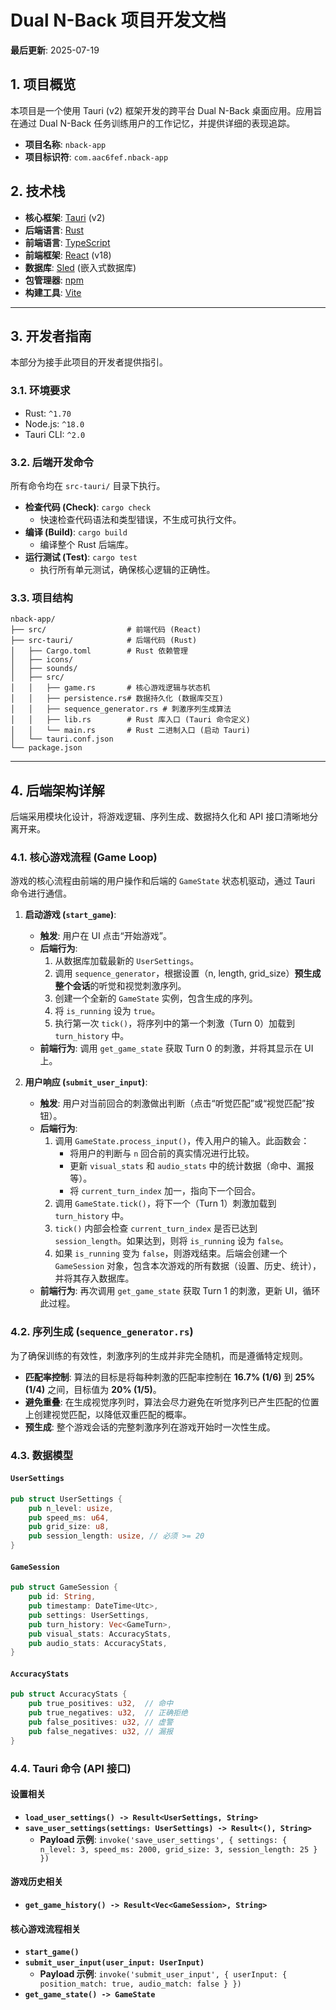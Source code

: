 # Dual N-Back 项目开发文档

**最后更新**: 2025-07-19

## 1. 项目概览

本项目是一个使用 Tauri (v2) 框架开发的跨平台 Dual N-Back 桌面应用。应用旨在通过 Dual N-Back 任务训练用户的工作记忆，并提供详细的表现追踪。

-   **项目名称**: `nback-app`
-   **项目标识符**: `com.aac6fef.nback-app`

## 2. 技术栈

-   **核心框架**: [Tauri](https://tauri.app/) (v2)
-   **后端语言**: [Rust](https://www.rust-lang.org/)
-   **前端语言**: [TypeScript](https://www.typescriptlang.org/)
-   **前端框架**: [React](https://react.dev/) (v18)
-   **数据库**: [Sled](https://sled.rs/) (嵌入式数据库)
-   **包管理器**: [npm](https://www.npmjs.com/)
-   **构建工具**: [Vite](https://vitejs.dev/)

---

## 3. 开发者指南

本部分为接手此项目的开发者提供指引。

### 3.1. 环境要求

-   Rust: `^1.70`
-   Node.js: `^18.0`
-   Tauri CLI: `^2.0`

### 3.2. 后端开发命令

所有命令均在 `src-tauri/` 目录下执行。

-   **检查代码 (Check)**: `cargo check`
    *   快速检查代码语法和类型错误，不生成可执行文件。
-   **编译 (Build)**: `cargo build`
    *   编译整个 Rust 后端库。
-   **运行测试 (Test)**: `cargo test`
    *   执行所有单元测试，确保核心逻辑的正确性。

### 3.3. 项目结构

```
nback-app/
├── src/                  # 前端代码 (React)
├── src-tauri/            # 后端代码 (Rust)
│   ├── Cargo.toml        # Rust 依赖管理
│   ├── icons/
│   ├── sounds/
│   ├── src/
│   │   ├── game.rs       # 核心游戏逻辑与状态机
│   │   ├── persistence.rs# 数据持久化 (数据库交互)
│   │   ├── sequence_generator.rs # 刺激序列生成算法
│   │   ├── lib.rs        # Rust 库入口 (Tauri 命令定义)
│   │   └── main.rs       # Rust 二进制入口 (启动 Tauri)
│   └── tauri.conf.json
└── package.json
```

---

## 4. 后端架构详解

后端采用模块化设计，将游戏逻辑、序列生成、数据持久化和 API 接口清晰地分离开来。

### 4.1. 核心游戏流程 (Game Loop)

游戏的核心流程由前端的用户操作和后端的 `GameState` 状态机驱动，通过 Tauri 命令进行通信。

1.  **启动游戏 (`start_game`)**:
    *   **触发**: 用户在 UI 点击“开始游戏”。
    *   **后端行为**:
        1.  从数据库加载最新的 `UserSettings`。
        2.  调用 `sequence_generator`，根据设置（n, length, grid_size）**预生成整个会话**的听觉和视觉刺激序列。
        3.  创建一个全新的 `GameState` 实例，包含生成的序列。
        4.  将 `is_running` 设为 `true`。
        5.  执行第一次 `tick()`，将序列中的第一个刺激（Turn 0）加载到 `turn_history` 中。
    *   **前端行为**: 调用 `get_game_state` 获取 Turn 0 的刺激，并将其显示在 UI 上。

2.  **用户响应 (`submit_user_input`)**:
    *   **触发**: 用户对当前回合的刺激做出判断（点击“听觉匹配”或“视觉匹配”按钮）。
    *   **后端行为**:
        1.  调用 `GameState.process_input()`，传入用户的输入。此函数会：
            *   将用户的判断与 `n` 回合前的真实情况进行比较。
            *   更新 `visual_stats` 和 `audio_stats` 中的统计数据（命中、漏报等）。
            *   将 `current_turn_index` 加一，指向下一个回合。
        2.  调用 `GameState.tick()`，将下一个（Turn 1）刺激加载到 `turn_history` 中。
        3.  `tick()` 内部会检查 `current_turn_index` 是否已达到 `session_length`。如果达到，则将 `is_running` 设为 `false`。
        4.  如果 `is_running` 变为 `false`，则游戏结束。后端会创建一个 `GameSession` 对象，包含本次游戏的所有数据（设置、历史、统计），并将其存入数据库。
    *   **前端行为**: 再次调用 `get_game_state` 获取 Turn 1 的刺激，更新 UI，循环此过程。

### 4.2. 序列生成 (`sequence_generator.rs`)

为了确保训练的有效性，刺激序列的生成并非完全随机，而是遵循特定规则。

-   **匹配率控制**: 算法的目标是将每种刺激的匹配率控制在 **16.7% (1/6)** 到 **25% (1/4)** 之间，目标值为 **20% (1/5)**。
-   **避免重叠**: 在生成视觉序列时，算法会尽力避免在听觉序列已产生匹配的位置上创建视觉匹配，以降低双重匹配的概率。
-   **预生成**: 整个游戏会话的完整刺激序列在游戏开始时一次性生成。

### 4.3. 数据模型

#### `UserSettings`
```rust
pub struct UserSettings {
    pub n_level: usize,
    pub speed_ms: u64,
    pub grid_size: u8,
    pub session_length: usize, // 必须 >= 20
}
```

#### `GameSession`
```rust
pub struct GameSession {
    pub id: String,
    pub timestamp: DateTime<Utc>,
    pub settings: UserSettings,
    pub turn_history: Vec<GameTurn>,
    pub visual_stats: AccuracyStats,
    pub audio_stats: AccuracyStats,
}
```

#### `AccuracyStats`
```rust
pub struct AccuracyStats {
    pub true_positives: u32,  // 命中
    pub true_negatives: u32,  // 正确拒绝
    pub false_positives: u32, // 虚警
    pub false_negatives: u32, // 漏报
}
```

### 4.4. Tauri 命令 (API 接口)

#### 设置相关

-   **`load_user_settings() -> Result<UserSettings, String>`**
-   **`save_user_settings(settings: UserSettings) -> Result<(), String>`**
    *   **Payload 示例**: `invoke('save_user_settings', { settings: { n_level: 3, speed_ms: 2000, grid_size: 3, session_length: 25 } })`

#### 游戏历史相关

-   **`get_game_history() -> Result<Vec<GameSession>, String>`**

#### 核心游戏流程相关

-   **`start_game()`**
-   **`submit_user_input(user_input: UserInput)`**
    *   **Payload 示例**: `invoke('submit_user_input', { userInput: { position_match: true, audio_match: false } })`
-   **`get_game_state() -> GameState`**
